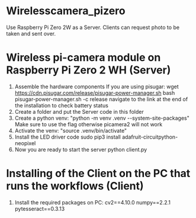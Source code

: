 # Wirelesscamera_pizero
Use Raspberry Pi Zero 2W as a Server. Clients can request photo to be taken and sent over.

# Wireless pi-camera module on Raspberry Pi Zero 2 WH (Server)
  1. Assemble the hardware components
     If you are using pisugar:
     wget https://cdn.pisugar.com/release/pisugar-power-manager.sh
     bash pisugar-power-manager.sh -c release
     navigate to the link at the end of the installation to check battery status
  2. Create a folder and put the Server code in this folder
  3. Create a python venv: "python -m venv .venv --system-site-packages"
     Make sure to use the flag otherwise picamera2 will not work
  4. Activate the venv: "source .venv/bin/activate"
  5. Install the LED driver code
     sudo pip3 install adafruit-circuitpython-neopixel
  7. Now you are ready to start the server
     python client.py

# Installing of the Client on the PC that runs the workflows (Client)
  1. Install the required packages on PC: 
cv2==4.10.0
numpy==2.2.1
pytesseract==0.3.13
